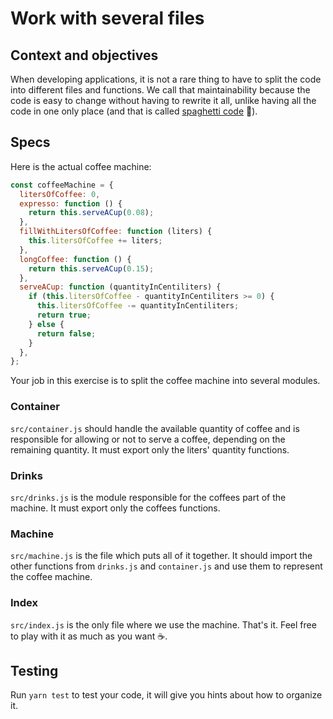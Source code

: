 # Work with several files

## Context and objectives

When developing applications, it is not a rare thing to have to split the code into different files and functions. We call that maintainability because the code is easy to change without having to rewrite it all, unlike having all the code in one only place (and that is called [spaghetti code](https://en.wikipedia.org/wiki/Spaghetti_code) 🍝).

## Specs

Here is the actual coffee machine:

```js
const coffeeMachine = {
  litersOfCoffee: 0,
  expresso: function () {
    return this.serveACup(0.08);
  },
  fillWithLitersOfCoffee: function (liters) {
    this.litersOfCoffee += liters;
  },
  longCoffee: function () {
    return this.serveACup(0.15);
  },
  serveACup: function (quantityInCentiliters) {
    if (this.litersOfCoffee - quantityInCentiliters >= 0) {
      this.litersOfCoffee -= quantityInCentiliters;
      return true;
    } else {
      return false;
    }
  },
};
```

Your job in this exercise is to split the coffee machine into several modules.

### Container

`src/container.js` should handle the available quantity of coffee and is responsible for allowing or not to serve a coffee, depending on the remaining quantity. It must export only the liters' quantity functions.

### Drinks

`src/drinks.js` is the module responsible for the coffees part of the machine. It must export only the coffees functions.

### Machine

`src/machine.js` is the file which puts all of it together. It should import the other functions from `drinks.js` and `container.js` and use them to represent the coffee machine.

### Index

`src/index.js` is the only file where we use the machine. That's it. Feel free to play with it as much as you want ☕.

## Testing

Run `yarn test` to test your code, it will give you hints about how to organize it.
